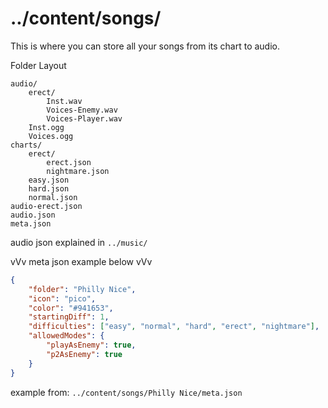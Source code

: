 # ../content/songs/
This is where you can store all your songs from its chart to audio.

Folder Layout
```
audio/
	erect/
		Inst.wav
		Voices-Enemy.wav
		Voices-Player.wav
	Inst.ogg
	Voices.ogg
charts/
	erect/
		erect.json
		nightmare.json
	easy.json
	hard.json
	normal.json
audio-erect.json
audio.json
meta.json
```
audio json explained in `../music/`

vVv meta json example below vVv
```json
{
	"folder": "Philly Nice",
	"icon": "pico",
	"color": "#941653",
	"startingDiff": 1,
	"difficulties": ["easy", "normal", "hard", "erect", "nightmare"],
	"allowedModes": {
		"playAsEnemy": true,
		"p2AsEnemy": true
	}
}
```
example from: `../content/songs/Philly Nice/meta.json`